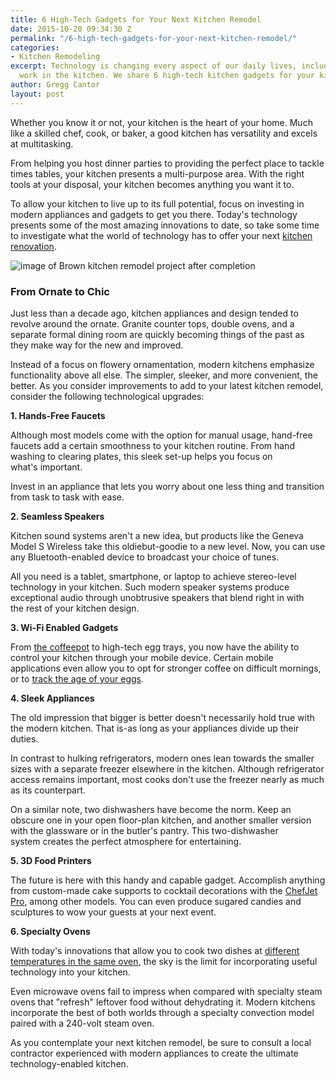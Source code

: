 ```yaml
---
title: 6 High-Tech Gadgets for Your Next Kitchen Remodel
date: 2015-10-20 09:34:30 Z
permalink: "/6-high-tech-gadgets-for-your-next-kitchen-remodel/"
categories:
- Kitchen Remodeling
excerpt: Technology is changing every aspect of our daily lives, including how we
  work in the kitchen. We share 6 high-tech kitchen gadgets for your kitchen remodel.
author: Gregg Cantor
layout: post
---
```


Whether you know it or not, your kitchen is the heart of your home. Much like a skilled chef, cook, or baker, a good kitchen has versatility and excels at multitasking.

From helping you host dinner parties to providing the perfect place to tackle times tables, your kitchen presents a multi-purpose area. With the right tools at your disposal, your kitchen becomes anything you want it to.

To allow your kitchen to live up to its full potential, focus on investing in modern appliances and gadgets to get you there. Today's technology presents some of the most amazing innovations to date, so take some time to investigate what the world of technology has to offer your next [kitchen renovation](/san-diego-kitchen-remodeling-services).

![image of Brown kitchen remodel project after completion](/uploads/brown-kitchen-remodel-after.jpg "Brown San Diego Kitchen Remodel")

### From Ornate to Chic

Just less than a decade ago, kitchen appliances and design tended to revolve around the ornate. Granite counter tops, double ovens, and a separate formal dining room are quickly becoming things of the past as they make way for the new and improved.

Instead of a focus on flowery ornamentation, modern kitchens emphasize functionality above all else. The simpler, sleeker, and more convenient, the better. As you consider improvements to add to your latest kitchen remodel, consider the following technological upgrades:

**1. Hands-Free Faucets**

Although most models come with the option for manual usage, hand-free faucets add a certain smoothness to your kitchen routine. From hand washing to clearing plates, this sleek set-up helps you focus on what's important.

Invest in an appliance that lets you worry about one less thing and transition from task to task with ease.

**2. Seamless Speakers**

Kitchen sound systems aren't a new idea, but products like the Geneva Model S Wireless take this oldiebut-goodie to a new level. Now, you can use any Bluetooth-enabled device to broadcast your choice of tunes.

All you need is a tablet, smartphone, or laptop to achieve stereo-level technology in your kitchen. Such modern speaker systems produce exceptional audio through unobtrusive speakers that blend right in with the rest of your kitchen design.

**3. Wi-Fi Enabled Gadgets**

From <a href="http://smarter.am/">the coffeepot</a> to high-tech egg trays, you now have the ability to control your kitchen through your mobile device. Certain mobile applications even allow you to opt for stronger coffee on difficult mornings, or to <a href="https://www.quirky.com/invent/243958">track the age of your eggs</a>.

**4. Sleek Appliances**

The old impression that bigger is better doesn't necessarily hold true with the modern kitchen. That is-as long as your appliances divide up their duties.

In contrast to hulking refrigerators, modern ones lean towards the smaller sizes with a separate freezer elsewhere in the kitchen. Although refrigerator access remains important, most cooks don't use the freezer nearly as much as its counterpart.

On a similar note, two dishwashers have become the norm. Keep an obscure one in your open floor-plan kitchen, and another smaller version with the glassware or in the butler's pantry. This two-dishwasher system creates the perfect atmosphere for entertaining.

**5. 3D Food Printers**

The future is here with this handy and capable gadget. Accomplish anything from custom-made cake supports to cocktail decorations with the <a href="http://www.3dsystems.com/chefjet">ChefJet Pro</a>, among other models. You can even produce sugared candies and sculptures to wow your guests at your next event.

**6. Specialty Ovens**

With today's innovations that allow you to cook two dishes at <a href="http://www.samsung.com/us/appliances/oven-ranges/NE58H9950WS/AA">different temperatures in the same oven</a>, the sky is the limit for incorporating useful technology into your kitchen.

Even microwave ovens fail to impress when compared with specialty steam ovens that "refresh" leftover food without dehydrating it. Modern kitchens incorporate the best of both worlds through a specialty convection model paired with a 240-volt steam oven.

As you contemplate your next kitchen remodel, be sure to consult a local contractor experienced with modern appliances to create the ultimate technology-enabled kitchen.
